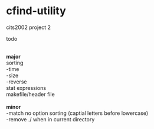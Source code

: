 # cfind-utility
cits2002 project 2

todo<br><br>

<b>major</b><br>
sorting<br>
  -time<br>
  -size<br>
  -reverse<br>
stat expressions<br>
makefile/header file<br><br>
<b>minor</b><br>
-match no option sorting (captial letters before lowercase)<br>
-remove ./ when in current directory<br>

<br>
